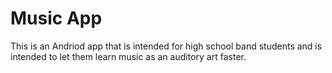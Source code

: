 Music App
=========

This is an Andriod app that is intended for high school band students and is intended to let them learn music as an auditory art faster.

